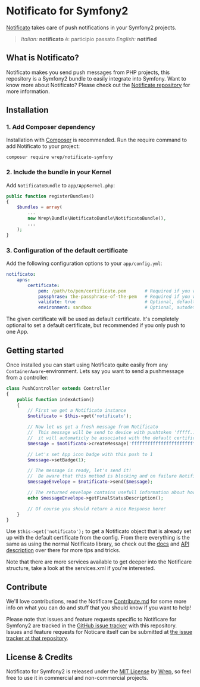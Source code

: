 # Notificato for Symfony2

[Notificato](https://github.com/wrep/notificato) takes care of push notifications in your Symfony2 projects.

> *Italian:* **notificato** è: participio passato *English:* **notified**

## What is Notificato?
Notificato makes you send push messages from PHP projects, this repository is a Symfony2 bundle to easily integrate into Symfony. Want to know more about Notificato? Please check out the [Notificate repository](https://github.com/wrep/notificato) for more information.

## Installation

### 1. Add Composer dependency
Installation with [Composer](http://getcomposer.org) is recommended. Run the require command to add Notificato to your project:

`composer require wrep/notificato-symfony`

### 2. Include the bundle in your Kernel
Add `NotificatoBundle` to `app/AppKernel.php`:

```php
public function registerBundles()
{
    $bundles = array(
        ...
        new Wrep\Bundle\NotificatoBundle\NotificatoBundle(),
        ...
    );
}
```

### 3. Configuration of the default certificate
Add the following configuration options to your `app/config.yml`:

```yml
notificato:
    apns:
        certificate:
            pem: /path/to/pem/certificate.pem       # Required if you want to use a default certificate
            passphrase: the-passphrase-of-the-pem   # Required if you want to use a default certificate
            validate: true                          # Optional, default true, set to false if certificate validation fails
            environment: sandbox                    # Optional, autodetect by default, set to production/sandbox if certificate validation fails
```

The given certificate will be used as default certificate. It's completely optional to set a default certificate, but recommended if you only push to one App.

## Getting started
Once installed you can start using Notificato quite easily from any `ContainerAware`-environment. Lets say you want to send a pushmessage from a controller:

```php
class PushController extends Controller
{
    public function indexAction()
    {
        // First we get a Notificato instance
        $notificato = $this->get('notificato');

        // Now let us get a fresh message from Notificato
        //  This message will be send to device with pushtoken 'fffff...'
        //  it will automaticly be associated with the default certificate
        $message = $notificato->createMessage('ffffffffffffffffffffffffffffffffffffffffffffffffffffffffffffffff');

        // Let's set App icon badge with this push to 1
        $message->setBadge(1);

        // The message is ready, let's send it!
        //  Be aware that this method is blocking and on failure Notificato will retry a few times
        $messageEnvelope = $notificato->send($message);

        // The returned envelope contains usefull information about how many retries where needed and if sending succeeded
        echo $messageEnvelope->getFinalStatusDescription();

        // Of course you should return a nice Response here!
    }
}
```

Use `$this->get('notificato');` to get a Notificato object that is already set up with the default certificate from the config. From there everything is the same as using the normal Notificato library, so check out the [docs](https://github.com/wrep/notificato/blob/master/doc/Readme.md) and [API description](http://wrep.github.com/notificato/master/) over there for more tips and tricks.

Note that there are more services available to get deeper into the Notificare structure, take a look at the services.xml if you're interested.

## Contribute
We'll love contributions, read the Notificare [Contribute.md](https://github.com/wrep/notificato/blob/master/Contribute.md) for some more info on what you can do and stuff that you should know if you want to help!

Please note that issues and feature requests specific to Notificare for Symfony2 are tracked in the [GitHub issue tracker](https://github.com/wrep/notificato-symfony/issues) with this repository. Issues and feature requests for Noticare itself can be submitted at [the issue tracker at that repository](https://github.com/wrep/notificato/issues).

## License & Credits
Notificato for Symfony2 is released under the [MIT License](License) by [Wrep](http://www.wrep.nl/), so feel free to use it in commercial and non-commercial projects.